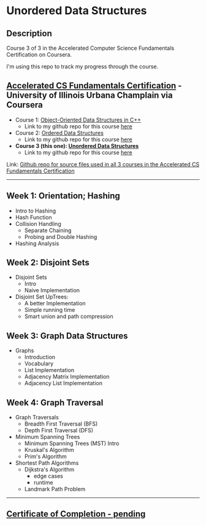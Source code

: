 # Unordered Data Structures

## Description

Course 3 of 3 in the Accelerated Computer Science Fundamentals Certification on Coursera.  

I'm using this repo to track my progress through the course.  

## [Accelerated CS Fundamentals Certification](https://www.coursera.org/specializations/cs-fundamentals) - University of Illinois Urbana Champlain via Coursera

- Course 1: [Object-Oriented Data Structures in C++](https://www.coursera.org/learn/cs-fundamentals-1)
  - Link to my github repo for this course [here](https://github.com/BrianLeip/Object-Oriented-Data-Structures-Cpp)
- Course 2: [Ordered Data Structures](https://www.coursera.org/learn/cs-fundamentals-2)
  - Link to my github repo for this course [here](https://github.com/BrianLeip/ordered-data-structures)
- **Course 3 (this one): [Unordered Data Structures](https://www.coursera.org/learn/cs-fundamentals-3)**
  - Link to my github repo for this course [here](https://github.com/BrianLeip/Unordered-Data-Structures)

Link: [Github repo for source files used in all 3 courses in the Accelerated CS Fundamentals Certification](https://github.com/wadefagen/coursera)

---

## Week 1: Orientation; Hashing

- Intro to Hashing
- Hash Function
- Collision Handling
  - Separate Chaining
  - Probing and Double Hashing
- Hashing Analysis

## Week 2: Disjoint Sets

- Disjoint Sets
  - Intro
  - Naive Implementation
- Disjoint Set UpTrees:
  - A better Implementation
  - Simple running time
  - Smart union and path compression

## Week 3: Graph Data Structures

- Graphs
  - Introduction
  - Vocabulary
  - List Implementation
  - Adjacency Matrix Implementation
  - Adjacency List Implementation

## Week 4: Graph Traversal

- Graph Traversals
  - Breadth First Traversal (BFS)
  - Depth First Traversal (DFS)
- Minimum Spanning Trees
  - Minimum Spanning Trees (MST) Intro
  - Kruskal's Algorithm
  - Prim's Algorithm
- Shortest Path Algorithms
  - Dijkstra's Algorithm
    - edge cases
    - runtime
  - Landmark Path Problem

---

## [Certificate of Completion - pending]()
